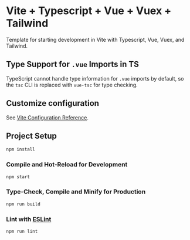 # Vite + Typescript + Vue + Vuex + Tailwind

Template for starting development in Vite with Typescript, Vue, Vuex, and Tailwind.

## Type Support for `.vue` Imports in TS

TypeScript cannot handle type information for `.vue` imports by default, so the `tsc` CLI is replaced with `vue-tsc` for type checking.

## Customize configuration

See [Vite Configuration Reference](https://vitejs.dev/config/).

## Project Setup

```sh
npm install
```

### Compile and Hot-Reload for Development

```sh
npm start
```

### Type-Check, Compile and Minify for Production

```sh
npm run build
```

### Lint with [ESLint](https://eslint.org/)

```sh
npm run lint
```
